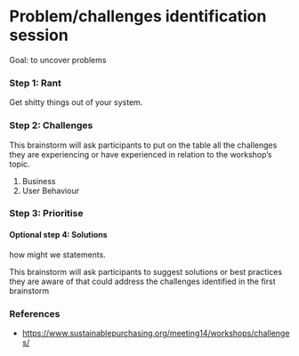 # Problem/challenges identification session
Goal: to uncover problems

### Step 1: Rant
Get shitty things out of your system.

### Step 2: Challenges
This brainstorm will ask participants to put on the table all the challenges they are experiencing or have experienced in relation to the workshop’s topic.

1. Business
1. User Behaviour

### Step 3: Prioritise

#### Optional step 4: Solutions
how might we statements.

This brainstorm will ask participants to suggest solutions or best practices they are aware of that could address the challenges identified in the first brainstorm


### References
- https://www.sustainablepurchasing.org/meeting14/workshops/challenges/